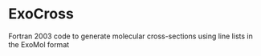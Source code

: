 # ExoCross
Fortran 2003 code to generate molecular cross-sections using line lists in the ExoMol format
